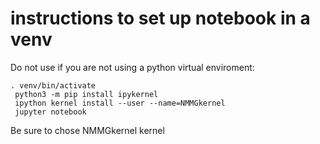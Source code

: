  # instructions to set up notebook in a venv

Do not use if you are not using a python virtual enviroment:

```
. venv/bin/activate
 python3 -m pip install ipykernel
 ipython kernel install --user --name=NMMGkernel
 jupyter notebook
 ```

 Be sure to chose NMMGkernel kernel